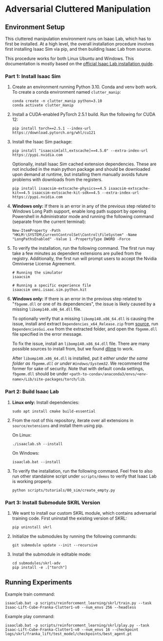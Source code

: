 # Adversarial Cluttered Manipulation

## Environment Setup

This cluttered manipulation environment runs on Isaac Lab, which has to first be installed. At a high level, the overall installation procedure involves first installing Isaac Sim via pip, and then building Isaac Lab from source.

This procedure works for both Linux Ubuntu and Windows. This documentation is mostly based on the [official Isaac Lab installation guide](https://isaac-sim.github.io/IsaacLab/main/source/setup/installation/pip_installation.html).

### Part 1: Install Isaac Sim

1. Create an environment running Python 3.10. Conda and venv both work. To create a conda environment named `clutter_manip`: 

    ```
    conda create -n clutter_manip python=3.10
    conda activate clutter_manip
    ```

2. Install a CUDA-enabled PyTorch 2.5.1 build. Run the following for CUDA 12:

    ```
    pip install torch==2.5.1 --index-url https://download.pytorch.org/whl/cu121
    ```

3. Install the Isaac Sim package:

    ```
    pip install "isaacsim[all,extscache]==4.5.0" --extra-index-url https://pypi.nvidia.com
    ```

    Optionally, install Isaac Sim cached extension dependencies. These are not included in the main python package and should be downloaded upon demand at runtime, but installing them manually avoids future problems with downloads from the registers.

    ```
    pip install isaacsim-extscache-physics==4.5 isaacsim-extscache-kit==4.5 isaacsim-extscache-kit-sdk==4.5 --extra-index-url https://pypi.nvidia.com
    ```

4. **Windows only:** If there is an error in any of the previous step related to Windows Long Path support, enable long path support by opening Powershell in Administrator mode and running the following command (separate from the current terminal):

    ```
    New-ItemProperty -Path "HKLM:\SYSTEM\CurrentControlSet\Control\FileSystem" -Name "LongPathsEnabled" -Value 1 -PropertyType DWORD -Force
    ```

5. To verify the installation, run the following command. The first run may take a few minutes as dependent extensions are pulled from the registry. Additionally, the first run will prompt users to accept the Nvidia Omniverse License Agreement.

    ```
    # Running the simulator
    isaacsim

    # Running a specific experience file
    isaacsim omni.isaac.sim.python.kit
    ```

6. **Windows only:** If there is an error in the previous step related to "`fbgemm.dll` or one of its dependencies", the issue is likely caused by a missing `libomp140.x86_64.dll` file.

    To optionally verify that a missing `libomp140.x86_64.dll` is causing the issue, install and extract `Dependencies_x64_Release.zip` from [source](https://github.com/lucasg/Dependencies/releases), run `DependenciesGui.exe` from the extracted folder, and open the `fbgemm.dll` file specified in the error message.

    To fix the issue, install an `libomp140.x86_64.dll` file. There are many possible sources to install from, but we found [dllme](https://www.dllme.com/dll/files/libomp140_x86_64/versions) to work.
    
    After `libomp140.x86_64.dll` is installed, put it *either under the same folder as `fbgemm.dll` or under `Windows/System32`*. We recommend the former for sake of security. Note that with default conda settings, `fbgemm.dll` should be under `<path-to-conda>/anaconda3/envs/<env-name>/Lib/site-packages/torch/lib`.

### Part 2: Build Isaac Lab

1. **Linux only:** Install dependencies:

    ```
    sudo apt install cmake build-essential
    ```

2. From the root of this repository, iterate over all extensions in `source/extensions` and install them using pip.

    On Linux:
    ```
    ./isaaclab.sh --install
    ```

    On Windows:
    ```
    isaaclab.bat --install
    ```

3. To verify the installation, run the following command. Feel free to also run other standalone script under `scripts/demos` to verify that Isaac Lab is working properly.

    ```
    python scripts/tutorials/00_sim/create_empty.py
    ```

### Part 3: Install Submodule SKRL Version

1. We want to install our custom SKRL module, which contains adversarial training code. First uninstall the existing version of SKRL:

    ```
    pip uninstall skrl
    ```

2. Initialize the submodules by running the following commands:

    ```
    git submodule update --init --recursive
    ```

3. Install the submodule in editable mode:

    ```
    cd submodules/skrl-adv
    pip install -e .["torch"]
    ```
## Running Experiments

Example train command:

```
isaaclab.bat -p scripts/reinforcement_learning/skrl/train.py --task Isaac-Lift-Cube-Franka-Clutter1-v0 --num_envs 256 --headless
```

Example play command:

```
isaaclab.bat -p scripts/reinforcement_learning/skrl/play.py --task Isaac-Lift-Cube-Franka-Clutter1-v0 --num_envs 16 --checkpoint logs/skrl/franka_lift/test_model/checkpoints/best_agent.pt
```